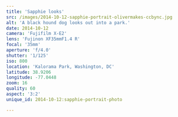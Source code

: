```yaml
---
title: 'Sapphie looks'
src: /images/2014-10-12-sapphie-portrait-olivermakes-ccbync.jpg
alt: 'A black hound dog looks out into a park.'
date: 2014-10-12
camera: 'Fujifilm X-E2'
lens: 'Fujinon XF35mmF1.4 R'
focal: '35mm'
aperture: 'f/4.0'
shutter: '1/125'
iso: 800
location: 'Kalorama Park, Washington, DC'
latitude: 38.9206
longitude: -77.0448
zoom: 16
quality: 60
aspect: '3:2'
unique_id: 2014-10-12:sapphie-portrait-photo

---
```

